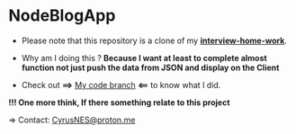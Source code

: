 # NodeBlogApp

- Please note that this repository is a clone of my [**interview-home-work**](https://github.com/meoli159/interview-home-work).

- Why am I doing this ? **Because I want at least to complete almost function not just push the data from JSON and display on the Client**

- Check out **==>** [My code branch](https://github.com/meoli159/interview-home-work/tree/TaMinhTien_2023) **<==** to know what I did.

**!!! One more think, If there something relate to this project**

=> Contact: CyrusNES@proton.me
